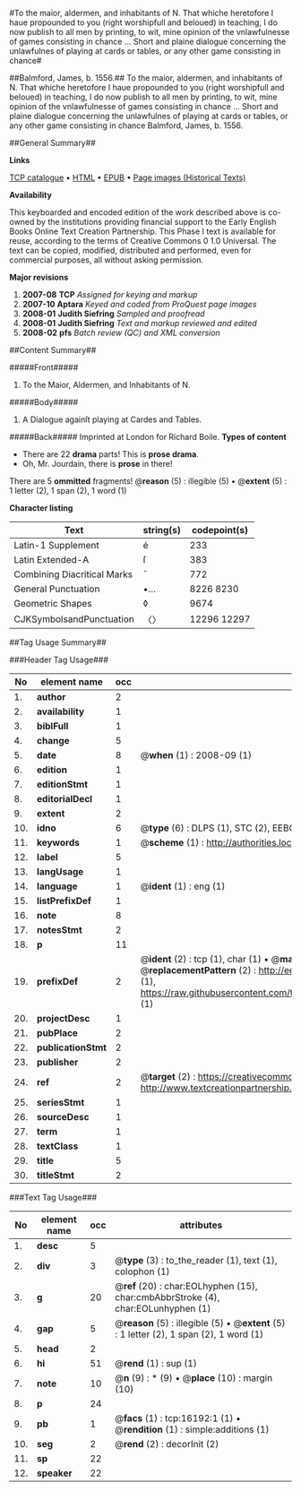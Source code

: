 #To the maior, aldermen, and inhabitants of N. That whiche heretofore I haue propounded to you (right worshipfull and beloued) in teaching, I do now publish to all men by printing, to wit, mine opinion of the vnlawfulnesse of games consisting in chance  ... Short and plaine dialogue concerning the unlawfulnes of playing at cards or tables, or any other game consisting in chance#

##Balmford, James, b. 1556.##
To the maior, aldermen, and inhabitants of N. That whiche heretofore I haue propounded to you (right worshipfull and beloued) in teaching, I do now publish to all men by printing, to wit, mine opinion of the vnlawfulnesse of games consisting in chance  ...
Short and plaine dialogue concerning the unlawfulnes of playing at cards or tables, or any other game consisting in chance
Balmford, James, b. 1556.

##General Summary##

**Links**

[TCP catalogue](http://www.ota.ox.ac.uk/tcp/)  • 
[HTML](http://tei.it.ox.ac.uk/tcp/Texts-HTML/free/A03/A03231.html)  • 
[EPUB](http://tei.it.ox.ac.uk/tcp/Texts-EPUB/free/A03/A03231.epub) • 
[Page images (Historical Texts)](https://data.historicaltexts.jisc.ac.uk/view?pubId=eebo-99850950e&pageId=eebo-99850950e-16192-1)

**Availability**

This keyboarded and encoded edition of the
	       work described above is co-owned by the institutions
	       providing financial support to the Early English Books
	       Online Text Creation Partnership. This Phase I text is
	       available for reuse, according to the terms of Creative
	       Commons 0 1.0 Universal. The text can be copied,
	       modified, distributed and performed, even for
	       commercial purposes, all without asking permission.

**Major revisions**

1. __2007-08__ __TCP__ *Assigned for keying and markup*
1. __2007-10__ __Aptara__ *Keyed and coded from ProQuest page images*
1. __2008-01__ __Judith Siefring__ *Sampled and proofread*
1. __2008-01__ __Judith Siefring__ *Text and markup reviewed and edited*
1. __2008-02__ __pfs__ *Batch review (QC) and XML conversion*

##Content Summary##

#####Front#####

1. To the Maior, Aldermen, and Inhabitants of N.

#####Body#####

1. A Dialogue againſt playing at Cardes and Tables.

#####Back#####
Imprinted at London for Richard Boile.
**Types of content**

  * There are 22 **drama** parts! This is **prose drama**.
  * Oh, Mr. Jourdain, there is **prose** in there!

There are 5 **ommitted** fragments! 
 @__reason__ (5) : illegible (5)  •  @__extent__ (5) : 1 letter (2), 1 span (2), 1 word (1)

**Character listing**


|Text|string(s)|codepoint(s)|
|---|---|---|
|Latin-1 Supplement|é|233|
|Latin Extended-A|ſ|383|
|Combining             Diacritical Marks|̄|772|
|General Punctuation|•…|8226 8230|
|Geometric Shapes|◊|9674|
|CJKSymbolsandPunctuation|〈〉|12296 12297|

##Tag Usage Summary##

###Header Tag Usage###

|No|element name|occ|attributes|
|---|---|---|---|
|1.|__author__|2||
|2.|__availability__|1||
|3.|__biblFull__|1||
|4.|__change__|5||
|5.|__date__|8| @__when__ (1) : 2008-09 (1)|
|6.|__edition__|1||
|7.|__editionStmt__|1||
|8.|__editorialDecl__|1||
|9.|__extent__|2||
|10.|__idno__|6| @__type__ (6) : DLPS (1), STC (2), EEBO-CITATION (1), PROQUEST (1), VID (1)|
|11.|__keywords__|1| @__scheme__ (1) : http://authorities.loc.gov/ (1)|
|12.|__label__|5||
|13.|__langUsage__|1||
|14.|__language__|1| @__ident__ (1) : eng (1)|
|15.|__listPrefixDef__|1||
|16.|__note__|8||
|17.|__notesStmt__|2||
|18.|__p__|11||
|19.|__prefixDef__|2| @__ident__ (2) : tcp (1), char (1)  •  @__matchPattern__ (2) : ([0-9\-]+):([0-9IVX]+) (1), (.+) (1)  •  @__replacementPattern__ (2) : http://eebo.chadwyck.com/downloadtiff?vid=$1&page=$2 (1), https://raw.githubusercontent.com/textcreationpartnership/Texts/master/tcpchars.xml#$1 (1)|
|20.|__projectDesc__|1||
|21.|__pubPlace__|2||
|22.|__publicationStmt__|2||
|23.|__publisher__|2||
|24.|__ref__|2| @__target__ (2) : https://creativecommons.org/publicdomain/zero/1.0/ (1), http://www.textcreationpartnership.org/docs/. (1)|
|25.|__seriesStmt__|1||
|26.|__sourceDesc__|1||
|27.|__term__|1||
|28.|__textClass__|1||
|29.|__title__|5||
|30.|__titleStmt__|2||


###Text Tag Usage###

|No|element name|occ|attributes|
|---|---|---|---|
|1.|__desc__|5||
|2.|__div__|3| @__type__ (3) : to_the_reader (1), text (1), colophon (1)|
|3.|__g__|20| @__ref__ (20) : char:EOLhyphen (15), char:cmbAbbrStroke (4), char:EOLunhyphen (1)|
|4.|__gap__|5| @__reason__ (5) : illegible (5)  •  @__extent__ (5) : 1 letter (2), 1 span (2), 1 word (1)|
|5.|__head__|2||
|6.|__hi__|51| @__rend__ (1) : sup (1)|
|7.|__note__|10| @__n__ (9) : * (9)  •  @__place__ (10) : margin (10)|
|8.|__p__|24||
|9.|__pb__|1| @__facs__ (1) : tcp:16192:1 (1)  •  @__rendition__ (1) : simple:additions (1)|
|10.|__seg__|2| @__rend__ (2) : decorInit (2)|
|11.|__sp__|22||
|12.|__speaker__|22||

